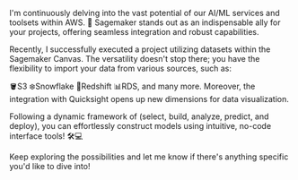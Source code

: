 I'm continuously delving into the vast potential of our AI/ML services and toolsets within AWS. 🚀 Sagemaker stands out as an indispensable ally for your projects, offering seamless integration and robust capabilities.

Recently, I successfully executed a project utilizing datasets within the Sagemaker Canvas. The versatility doesn't stop there; you have the flexibility to import your data from various sources, such as:

🪣S3
❄️Snowflake
🧰Redshift
📊RDS, and many more.
Moreover, the integration with Quicksight opens up new dimensions for data visualization.

Following a dynamic framework of (select, build, analyze, predict, and deploy), you can effortlessly construct models using intuitive, no-code interface tools! 🛠️💻

Keep exploring the possibilities and let me know if there's anything specific you'd like to dive into!
